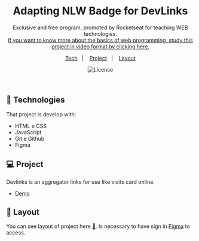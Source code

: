 <h1 align="center">Adapting NLW Badge for DevLinks</h1>

<p align="center">
Exclusive and free program, promoted by Rocketseat for teaching WEB technologies. <br/>
<a href="https://lp.rocketseat.com.br/devlinks/inscricao?utm_source=github&utm_medium=descricao&utm_campaign=capture-devlinks&utm_term=organic&utm_content=descricao-github-mayk-brito">If you want to know more about the basics of web programming, study this project in video format by clicking here.</a>
</p>

<p align="center">
  <a href="#-technologies">Tech</a>&nbsp;&nbsp;&nbsp;|&nbsp;&nbsp;&nbsp;
  <a href="#-project">Project</a>&nbsp;&nbsp;&nbsp;|&nbsp;&nbsp;&nbsp;
  <a href="#-layout">Layout</a>
</p>

<p align="center">
  <img alt="License" src="https://img.shields.io/static/v1?label=license&message=MIT&color=49AA26&labelColor=000000">
</p>

<br>

## 🚀 Technologies

That project is develop with:

- HTML e CSS
- JavaScript
- Git e Github
- Figma

## 💻 Project

Devlinks is an aggregator links for use like visits card online.

- [Demo](https://felpsalvs.github.io/crach-nlw-vanillajs/)

## 🔖 Layout

You can see layout of project here [🎨](https://www.figma.com/community/file/1187422022288947321). Is necessary to have sign in [Figma](https://figma.com) to access.


